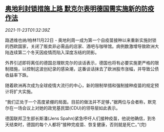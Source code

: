 <!--1637632863000-->
[奥地利封锁措施上路 默克尔表明德国需实施新的防疫作法](https://cn.reuters.com/article/austria-de-covid-restrictions-1123-idCNKBS2I803M)
------

<div><i>2021-11-23T01:32:39Z</i></div><p>路透维也纳/柏林11月22日 - 奥地利周一成为第一个自疫苗接种以来重新实施封锁的西欧国家，关闭了贩卖非必需品的店家、酒吧与咖啡馆。病例数激增导致欧洲大陆连续第二个冬天因疫情而陷入深度冻结的阴影。</p><p>外界引述即将离任的德国总理默克尔的谈话表示，德国也将有必要实施更严格的限制措施，以控制这波创纪录的感染潮，这番谈话抹去了欧洲股市涨幅，并导致公债收益率下跌。</p><p>随着欧洲再次成为全球疫情大流行的中心，新的限制举措和强制接种疫苗的规定预计将扩大实施。</p><p>“我们正处于一个高度紧绷的局面。目前的做法并不足够，”据两位与会者称，默克尔在一场会议上对她的政党基民盟(CDU)的领导层如此表示。</p><p>德国联邦卫生部长斯潘(Jens Spahn)紧急呼吁人们接种疫苗，他说他确信，到冬天结束时，德国的每个人都将“接种完疫苗、恢复健康，否则就是死亡。”(完)</p>
